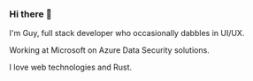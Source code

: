 ### Hi there 👋

I'm Guy, full stack developer who occasionally dabbles in UI/UX.

Working at Microsoft on Azure Data Security solutions.

I love web technologies and Rust.
